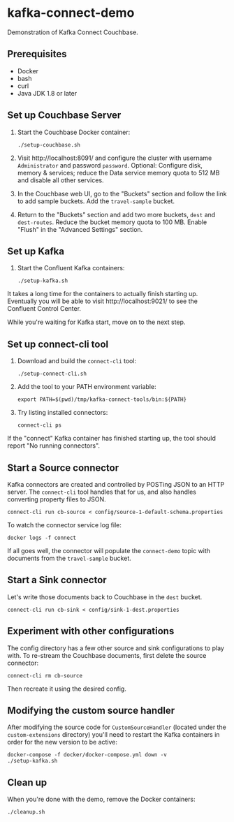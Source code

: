# kafka-connect-demo

Demonstration of Kafka Connect Couchbase.

## Prerequisites

* Docker
* bash
* curl 
* Java JDK 1.8 or later

## Set up Couchbase Server

1. Start the Couchbase Docker container:

       ./setup-couchbase.sh

2. Visit http://localhost:8091/ and configure the cluster with username `Administrator` and password `password`.
Optional: Configure disk, memory & services; reduce the Data service memory quota to 512 MB and disable all other services.

3. In the Couchbase web UI, go to the "Buckets" section and follow the link to add sample buckets. Add the `travel-sample` bucket.

4. Return to the "Buckets" section and add two more buckets, `dest` and `dest-routes`.
Reduce the bucket memory quota to 100 MB. Enable "Flush" in the "Advanced Settings" section.

## Set up Kafka

1. Start the Confluent Kafka containers:

       ./setup-kafka.sh

It takes a long time for the containers to actually finish starting up.
Eventually you will be able to visit http://localhost:9021/ to see the Confluent Control Center.

While you're waiting for Kafka start, move on to the next step.

## Set up connect-cli tool

1. Download and build the `connect-cli` tool:

       ./setup-connect-cli.sh
       
2. Add the tool to your PATH environment variable:

       export PATH=$(pwd)/tmp/kafka-connect-tools/bin:${PATH}

3. Try listing installed connectors:

       connect-cli ps

If the "connect" Kafka container has finished starting up, the tool should report "No running connectors".

## Start a Source connector

Kafka connectors are created and controlled by POSTing JSON to an HTTP server.
The `connect-cli` tool handles that for us, and also handles converting property files to JSON. 
 
    connect-cli run cb-source < config/source-1-default-schema.properties

To watch the connector service log file:

    docker logs -f connect

If all goes well, the connector will populate the `connect-demo` topic with documents from the `travel-sample` bucket.

## Start a Sink connector

Let's write those documents back to Couchbase in the `dest` bucket.

    connect-cli run cb-sink < config/sink-1-dest.properties    

## Experiment with other configurations

The config directory has a few other source and sink configurations to play with.
To re-stream the Couchbase documents, first delete the source connector:

    connect-cli rm cb-source

Then recreate it using the desired config.

## Modifying the custom source handler

After modifying the source code for `CustomSourceHandler` (located under the `custom-extensions` directory) you'll need to restart the Kafka containers in order for the new version to be active:

    docker-compose -f docker/docker-compose.yml down -v
    ./setup-kafka.sh

## Clean up

When you're done with the demo, remove the Docker containers:

    ./cleanup.sh
